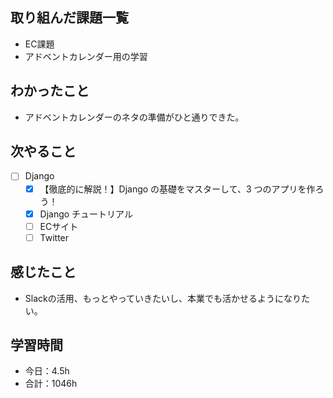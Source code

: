 ## 取り組んだ課題一覧
- EC課題
- アドベントカレンダー用の学習    

## わかったこと
- アドベントカレンダーのネタの準備がひと通りできた。

## 次やること
- [ ] Django
   - [x] 【徹底的に解説！】Django の基礎をマスターして、3 つのアプリを作ろう！
   - [x] Django チュートリアル
   - [ ] ECサイト
   - [ ] Twitter

## 感じたこと
- Slackの活用、もっとやっていきたいし、本業でも活かせるようになりたい。

## 学習時間

- 今日：4.5h
- 合計：1046h